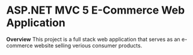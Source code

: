# ASP.NET MVC 5 E-Commerce Web Application

**Overview**
This project is a full stack web application that serves as an e-commerce website selling verious consumer products.
